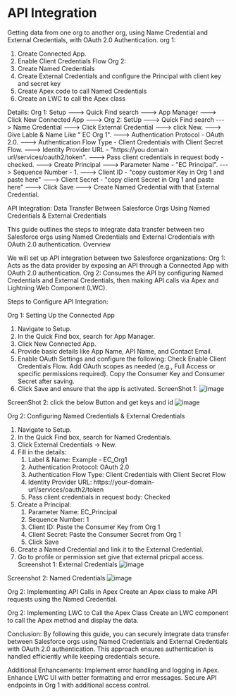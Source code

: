 # API Integration 

Getting data from one org to another org, using Name Credential and External Credentials, with OAuth 2.0 Authentication.
org 1:
  1. Create Connected App.
  2. Enable Client Credentials Flow	
Org 2:
  1. Create Named Credentials
  2. Create External Credentials and configure the Principal with client key and secret key
  3. Create Apex code to call Named Credentials
  4. Create an LWC to call the Apex class

Details:
Org 1: Setup ---> Quick Find search ---> App Manager ---> Click New Connected App ---> 
Org 2: SetUp ---> Quick Find search ---> Name Credential ---> Click External Credential ---> click New.
---> Give Lable & Name Like " EC Org 1".
---> Authentication Protocol - OAuth 2.0.
---> Authentication Flow Type - Client Credentials with Client Secret Flow.
---> Identity Provider URL - "https://you domain url/services/oauth2/token".
---> Pass client credentials in request body - checked.
---> Create Principal ---> Parameter Name - "EC Principal".
---> Sequence Number - 1.
---> Client ID - "copy customer Key in Org 1 and paste here"
---> Client Secret - "copy client Secret in Org 1 and paste here"
---> Click Save
---> Create Named Credential with that External Credential.


API Integration: Data Transfer Between Salesforce Orgs Using Named Credentials & External Credentials

This guide outlines the steps to integrate data transfer between two Salesforce orgs using Named Credentials and External Credentials with OAuth 2.0 authentication.
Overview

We will set up API integration between two Salesforce organizations:
Org 1: Acts as the data provider by exposing an API through a Connected App with OAuth 2.0 authentication.
Org 2: Consumes the API by configuring Named Credentials and External Credentials, then making API calls via Apex and Lightning Web Component (LWC).

Steps to Configure API Integration:

Org 1: Setting Up the Connected App
1. Navigate to Setup.
2. In the Quick Find box, search for App Manager.
3. Click New Connected App.
4. Provide basic details like App Name, API Name, and Contact Email.
5. Enable OAuth Settings and configure the following:
    Check Enable Client Credentials Flow.
    Add OAuth scopes as needed (e.g., Full Access or specific permissions required).
    Copy the Consumer Key and Consumer Secret after saving.
6. Click Save and ensure that the app is activated.
ScreenShot 1:
![image](https://github.com/user-attachments/assets/ba31534b-1234-420c-8fc1-8fd0f6f437f8)

ScreenShot 2: click the below Button and get keys and id
![image](https://github.com/user-attachments/assets/f82dfacd-62ee-4524-96ea-e866e133e111)


Org 2: Configuring Named Credentials & External Credentials
1. Navigate to Setup.
2. In the Quick Find box, search for Named Credentials.
3. Click External Credentials → New.
4. Fill in the details:
    1. Label & Name: Example - EC_Org1
    2. Authentication Protocol: OAuth 2.0
    3. Authentication Flow Type: Client Credentials with Client Secret Flow
    4. Identity Provider URL: https://your-domain-url/services/oauth2/token
    5. Pass client credentials in request body: Checked
5. Create a Principal:
    1. Parameter Name: EC_Principal
    2. Sequence Number: 1
    3. Client ID: Paste the Consumer Key from Org 1
    4. Client Secret: Paste the Consumer Secret from Org 1
    5. Click Save
6. Create a Named Credential and link it to the External Credential.
7. Go to profile or permission set give that external pricpal access.
Screenshot 1: External Credentials
![image](https://github.com/user-attachments/assets/02273e26-079f-4ceb-8fa2-dcf5ba2d36b0)

Screenshot 2: Named Credentials
![image](https://github.com/user-attachments/assets/2842e7c6-d5b8-4f7c-aa7d-4b8366dbf709)


Org 2: Implementing API Calls in Apex
Create an Apex class to make API requests using the Named Credential.

Org 2: Implementing LWC to Call the Apex Class
Create an LWC component to call the Apex method and display the data.


Conclusion:
    By following this guide, you can securely integrate data transfer between Salesforce orgs using Named Credentials and External Credentials with OAuth 2.0 authentication. This approach ensures authentication is handled efficiently while keeping credentials secure.

Additional Enhancements:
Implement error handling and logging in Apex.
Enhance LWC UI with better formatting and error messages.
Secure API endpoints in Org 1 with additional access control.





